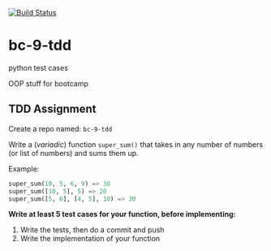 
[![Build Status](https://travis-ci.org/BethMwangi/bc-9-tdd.svg?branch=master)](https://travis-ci.org/BethMwangi/bc-9-tdd)
# bc-9-tdd
python test cases

OOP stuff for bootcamp

## TDD Assignment

Create a repo named: `bc-9-tdd`

Write a (_variadic_) function `super_sum()` that takes
in any number of numbers (or list of numbers) and sums them up.

Example:
```python
super_sum(10, 5, 6, 9) => 30
super_sum([10, 5], 5) => 20
super_sum([5, 6], [4, 5], 10) => 30
```

**Write at least 5 test cases for your function, before implementing:**

1. Write the tests, then do a commit and push
2. Write the implementation of your function

